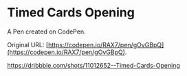 # Timed Cards Opening

A Pen created on CodePen.

Original URL: [https://codepen.io/RAX7/pen/gOvGBpQ](https://codepen.io/RAX7/pen/gOvGBpQ).

https://dribbble.com/shots/11012652--Timed-Cards-Opening